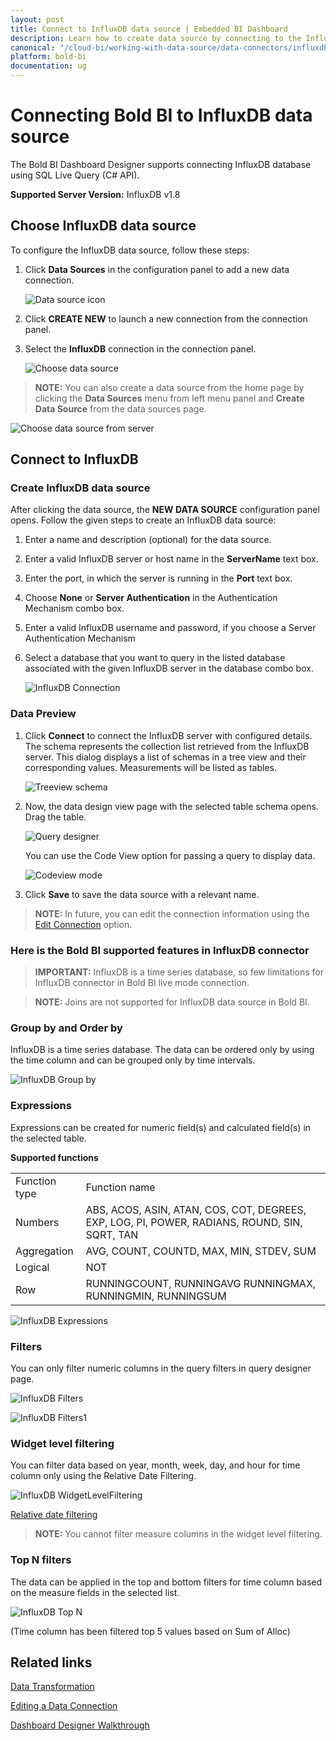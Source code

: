 ```yaml
---
layout: post
title: Connect to InfluxDB data source | Embedded BI Dashboard
description: Learn how to create data source by connecting to the InfluxDB data source in Embedded BI Dashboard Designer
canonical: "/cloud-bi/working-with-data-source/data-connectors/influxdb/"
platform: bold-bi
documentation: ug
---
```

 
# Connecting Bold BI to InfluxDB data source
The Bold BI Dashboard Designer supports connecting InfluxDB database using SQL Live Query (C# API).

**Supported Server Version:** InfluxDB v1.8

## Choose InfluxDB data source
To configure the InfluxDB data source, follow these steps: 
1. Click **Data Sources** in the configuration panel to add a new data connection.

   ![Data source icon](/static/assets/embedded/working-with-datasource/data-connectors/images/common/DataSourcesIcon.png)

2. Click **CREATE NEW** to launch a new connection from the connection panel.
3. Select the **InfluxDB** connection in the connection panel.

   ![Choose data source](/static/assets/embedded/working-with-datasource/data-connectors/images/Influxdb/ChooseDS.png)

> **NOTE:**  You can also create a data source from the home page by clicking the **Data Sources** menu from left menu panel and **Create Data Source** from the data sources page.

   ![Choose data source from server](/static/assets/embedded/working-with-datasource/data-connectors/images/Influxdb/ChooseDS_server.png)

## Connect to InfluxDB
### Create InfluxDB data source
After clicking the data source, the **NEW DATA SOURCE** configuration panel opens. Follow the given steps to create an InfluxDB data source: 
1. Enter a name and description (optional) for the data source. 
2. Enter a valid InfluxDB server or host name in the **ServerName** text box.
3. Enter the port, in which the server is running in the **Port** text box.
4. Choose **None** or **Server Authentication** in the Authentication Mechanism combo box.
5. Enter a valid InfluxDB username and password, if you choose a Server Authentication Mechanism
6. Select a database that you want to query in the listed database associated with the given InfluxDB server in the database combo box.

   ![InfluxDB Connection](/static/assets/embedded/working-with-datasource/data-connectors/images/Influxdb/Influxdb_Connection.png)

### Data Preview
1. Click **Connect** to connect the InfluxDB server with configured details. 
The schema represents the collection list retrieved from the InfluxDB server. This dialog displays a list of schemas in a tree view and their corresponding values. Measurements will be listed as tables.

   ![Treeview schema](/static/assets/embedded/working-with-datasource/data-connectors/images/Influxdb/Treeview_schema.png)

2. Now, the data design view page with the selected table schema opens. Drag the table.

   ![Query designer](/static/assets/embedded/working-with-datasource/data-connectors/images/Influxdb/QueryEditor.png)

    You can use the  Code View option for passing a query to display data.

   ![Codeview mode](/static/assets/embedded/working-with-datasource/data-connectors/images/Influxdb/CodeViewMode.png)

3. Click **Save** to save the data source with a relevant name.

> **NOTE:**  In future, you can edit the connection information using the [Edit Connection](/embedded-bi/working-with-data-source/editing-a-data-connection/) option.

### Here is the Bold BI supported features in InfluxDB connector
> **IMPORTANT:**  InfluxDB is a time series database, so few limitations for InfluxDB connector in Bold BI live mode connection.

> **NOTE:**  Joins are not supported for InfluxDB data source in Bold BI.

### Group by and Order by
InfluxDB is a time series database. The data can be ordered only by using the time column and can be grouped only by time intervals.

   ![InfluxDB Group by](/static/assets/embedded/working-with-datasource/data-connectors/images/Influxdb/Influxdb_Groupby.png)
  
### Expressions
Expressions can be created for numeric field(s) and calculated field(s) in the selected table.

**Supported functions**

<table>   
   <tr>
   <td>
   Function type </td><td>
   Function name
</td></tr>
   <tr>
   <td>
   Numbers</td><td>
   ABS, ACOS, ASIN, ATAN, COS, COT, DEGREES, EXP, LOG, PI, POWER, RADIANS, ROUND, SIN, SQRT, TAN</td></tr>
   <tr>
   <td>
   Aggregation</td><td>
   AVG, COUNT, COUNTD, MAX, MIN, STDEV, SUM</td></tr>
   <tr>
   <td>
   Logical</td><td>
   NOT</td></tr>
   <tr>
   <td>
   Row</td><td>
   RUNNINGCOUNT, RUNNINGAVG RUNNINGMAX, RUNNINGMIN, RUNNINGSUM</td></tr>
   </table>

   ![InfluxDB Expressions](/static/assets/embedded/working-with-datasource/data-connectors/images/Influxdb/Influxdb_Expressions.png)

### Filters
You can only filter numeric columns in the query filters in query designer page.

   ![InfluxDB Filters](/static/assets/embedded/working-with-datasource/data-connectors/images/Influxdb/Influxdb_Filters.png)

   ![InfluxDB Filters1](/static/assets/embedded/working-with-datasource/data-connectors/images/Influxdb/Influxdb_Filters1.png)
 
### Widget level filtering
You can filter data based on year, month, week, day, and hour for time column only using the Relative Date Filtering.

   ![InfluxDB WidgetLevelFiltering](/static/assets/embedded/working-with-datasource/data-connectors/images/Influxdb/Influxdb_WidgetLevelFiltering.png)
 
[Relative date filtering](/embedded-bi/visualizing-data/working-with-widgets/configuring-widget-filters/#configuring-filter-for-date-column)

> **NOTE:**  You cannot filter measure columns in the widget level filtering. 

### Top N filters
The data can be applied in the top and bottom filters for time column based on the measure fields in the selected list.

   ![InfluxDB Top N](/static/assets/embedded/working-with-datasource/data-connectors/images/Influxdb/Influxdb_TopN.png)

   (Time column has been filtered top 5 values based on Sum of Alloc)


## Related links
[Data Transformation](/embedded-bi/working-with-data-source/transforming-data/joining-table/)

[Editing a Data Connection](/embedded-bi/working-with-data-source/editing-a-data-connection/)   

[Dashboard Designer Walkthrough](/embedded-bi/getting-started/bold-bi-walk-through/)